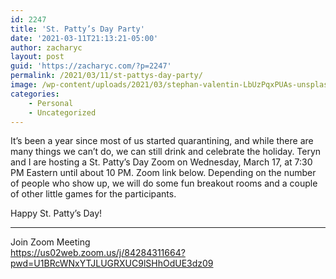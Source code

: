 ```yaml
---
id: 2247
title: 'St. Patty’s Day Party'
date: '2021-03-11T21:13:21-05:00'
author: zacharyc
layout: post
guid: 'https://zacharyc.com/?p=2247'
permalink: /2021/03/11/st-pattys-day-party/
image: /wp-content/uploads/2021/03/stephan-valentin-LbUzPqxPUAs-unsplash-740x430.jpg
categories:
    - Personal
    - Uncategorized
---
```


It’s been a year since most of us started quarantining, and while there are many things we can’t do, we can still drink and celebrate the holiday. Teryn and I are hosting a St. Patty’s Day Zoom on Wednesday, March 17, at 7:30 PM Eastern until about 10 PM. Zoom link below. Depending on the number of people who show up, we will do some fun breakout rooms and a couple of other little games for the participants.

Happy St. Patty’s Day!

- - - - - -

Join Zoom Meeting  
<https://us02web.zoom.us/j/84284311664?pwd=U1BRcWNxYTJLUGRXUC9lSHhOdUE3dz09>